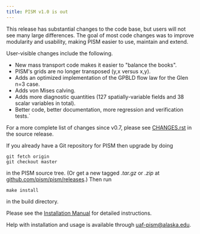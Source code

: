 ```yaml
---
title: PISM v1.0 is out
---
```


This release has substantial changes to the code base, but users will
not see many large differences. The goal of most code changes was to
improve modularity and usability, making PISM easier to use, maintain
and extend.

User-visible changes include the following.

* New mass transport code makes it easier to "balance the books".
* PISM's grids are no longer transposed (y,x versus x,y).
* Adds an optimized implementation of the GPBLD flow law for the Glen n=3 case.
* Adds von Mises calving.
* Adds more diagnostic quantities (127 spatially-variable fields and 38 scalar variables in total).
* Better code, better documentation, more regression and verification tests.`

For a more complete list of changes since v0.7, please see
[CHANGES.rst](https://github.com/pism/pism/blob/b17bcd0c0bce5720736e2dad8317a8c9cd7b5706/CHANGES.rst)
in the source release.

If you already have a Git repository for PISM then upgrade by doing

    git fetch origin
    git checkout master

in the PISM source tree. (Or get a new tagged *.tar.gz* or *.zip* at
[github.com/pism/pism/releases](https://github.com/pism/pism/releases).)
Then run

    make install

in the build directory.

Please see the [Installation
Manual](https://pism.github.io/docs/installation/) for
detailed instructions.

Help with installation and usage is available through
uaf-pism@alaska.edu.
